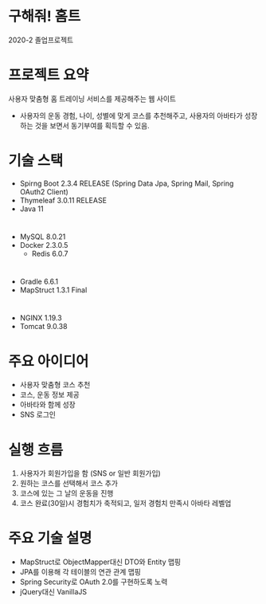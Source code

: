 # 구해줘! 홈트
2020-2 졸업프로젝트
# 프로젝트 요약
사용자 맞춤형 홈 트레이닝 서비스를 제공해주는 웹 사이트
- 사용자의 운동 경험, 나이, 성별에 맞게 코스를 추천해주고, 사용자의 아바타가 성장하는 것을 보면서
동기부여를 획득할 수 있음.

# 기술 스택
- Spirng Boot 2.3.4 RELEASE (Spring Data Jpa, Spring Mail, Spring OAuth2 Client)
- Thymeleaf 3.0.11 RELEASE
- Java 11
#
- MySQL 8.0.21
- Docker 2.3.0.5
  - Redis 6.0.7
# 
- Gradle 6.6.1
- MapStruct 1.3.1 Final
#
- NGINX 1.19.3
- Tomcat 9.0.38

# 주요 아이디어
* 사용자 맞춤형 코스 추천
* 코스, 운동 정보 제공
* 아바타와 함께 성장
* SNS 로그인

# 실행 흐름
1. 사용자가 회원가입을 함 (SNS or 일반 회원가입)
2. 원하는 코스를 선택해서 코스 추가
3. 코스에 있는 그 날의 운동을 진행
4. 코스 완료(30일)시 경험치가 축적되고, 일저 경험치 만족시 아바타 레벨업

# 주요 기술 설명
* MapStruct로 ObjectMapper대신 DTO와 Entity 맵핑
* JPA를 이용해 각 테이블의 연관 관계 맵핑
* Spring Security로 OAuth 2.0를 구현하도록 노력
* jQuery대신 VanillaJS 
